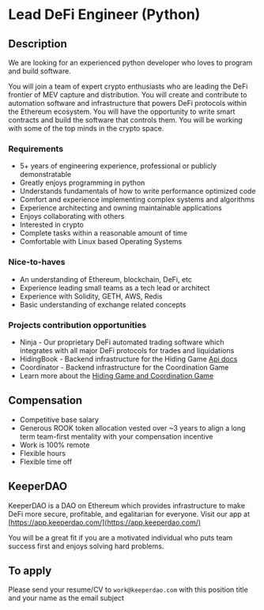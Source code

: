 # Lead DeFi Engineer (Python)


## Description

We are looking for an experienced python developer who loves to program and build software.

You will join a team of expert crypto enthusiasts who are leading the DeFi frontier of MEV capture and distribution. You will create and contribute to automation software and infrastructure that powers DeFi protocols within the Ethereum ecosystem. You will have the opportunity to write smart contracts and build the software that controls them. You will be working with some of the top minds in the crypto space.  


### Requirements

* 5+ years of engineering experience, professional or publicly demonstratable
* Greatly enjoys programming in python
* Understands fundamentals of how to write performance optimized code
* Comfort and experience implementing complex systems and algorithms
* Experience architecting and owning maintainable applications
* Enjoys collaborating with others
* Interested in crypto
* Complete tasks within a reasonable amount of time
* Comfortable with Linux based Operating Systems


### Nice-to-haves

* An understanding of Ethereum, blockchain, DeFi, etc
* Experience leading small teams as a tech lead or architect
* Experience with Solidity, GETH, AWS, Redis 
* Basic understanding of exchange related concepts 


### Projects contribution opportunities

* Ninja - Our proprietary DeFi automated trading software which integrates with all major DeFi protocols for trades and liquidations
* HidingBook - Backend infrastructure for the Hiding Game [Api docs](https://github.com/keeperdao/hidingbook-api-docs)
* Coordinator - Backend infrastructure for the Coordination Game
* Learn more about the [Hiding Game and Coordination Game](https://medium.com/keeperdao/let-the-games-begin-a36c3fd8ba90)
 

## Compensation

* Competitive base salary
* Generous ROOK token allocation vested over ~3 years to align a long term team-first mentality with your compensation incentive
* Work is 100% remote
* Flexible hours
* Flexible time off


## KeeperDAO

KeeperDAO is a DAO on Ethereum which provides infrastructure to make DeFi more secure, profitable, and egalitarian for everyone.  Visit our app at [https://app.keeperdao.com/](https://app.keeperdao.com/)

You will be a great fit if you are a motivated individual who puts team success first and enjoys solving hard problems. 


## To apply

Please send your resume/CV to `work@keeperdao.com` with this position title and your name as the email subject

